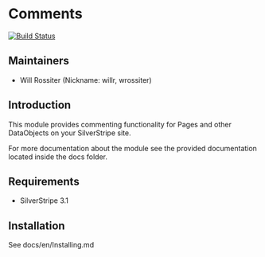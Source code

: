 # Comments

[![Build Status](https://secure.travis-ci.org/silverstripe/silverstripe-comments.png?branch=master)](http://travis-ci.org/silverstripe/silverstripe-comments)

## Maintainers

 * Will Rossiter (Nickname: willr, wrossiter)
  <will at silverstripe dot com>

## Introduction

This module provides commenting functionality for Pages and other DataObjects
on your SilverStripe site. 

For more documentation about the module see the provided documentation located
inside the docs folder.

## Requirements

 * SilverStripe 3.1

## Installation

See docs/en/Installing.md
